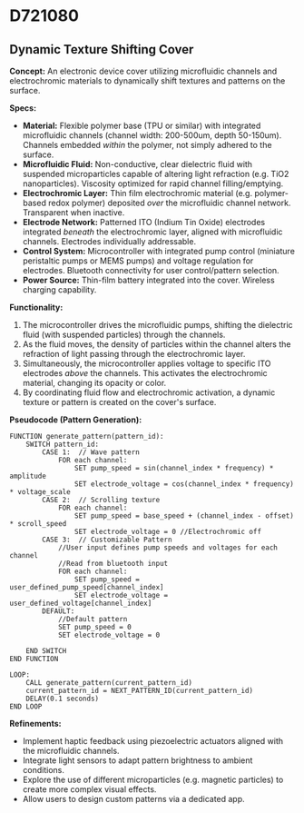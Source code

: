 # D721080

## Dynamic Texture Shifting Cover

**Concept:** An electronic device cover utilizing microfluidic channels and electrochromic materials to dynamically shift textures and patterns on the surface. 

**Specs:**

*   **Material:** Flexible polymer base (TPU or similar) with integrated microfluidic channels (channel width: 200-500um, depth 50-150um). Channels embedded *within* the polymer, not simply adhered to the surface.
*   **Microfluidic Fluid:**  Non-conductive, clear dielectric fluid with suspended microparticles capable of altering light refraction (e.g. TiO2 nanoparticles). Viscosity optimized for rapid channel filling/emptying.
*   **Electrochromic Layer:** Thin film electrochromic material (e.g. polymer-based redox polymer) deposited *over* the microfluidic channel network. Transparent when inactive.
*   **Electrode Network:** Patterned ITO (Indium Tin Oxide) electrodes integrated *beneath* the electrochromic layer, aligned with microfluidic channels.  Electrodes individually addressable.
*   **Control System:**  Microcontroller with integrated pump control (miniature peristaltic pumps or MEMS pumps) and voltage regulation for electrodes.  Bluetooth connectivity for user control/pattern selection.
*   **Power Source:**  Thin-film battery integrated into the cover.  Wireless charging capability.

**Functionality:**

1.  The microcontroller drives the microfluidic pumps, shifting the dielectric fluid (with suspended particles) through the channels.
2.  As the fluid moves, the density of particles within the channel alters the refraction of light passing through the electrochromic layer.
3.  Simultaneously, the microcontroller applies voltage to specific ITO electrodes *above* the channels.  This activates the electrochromic material, changing its opacity or color.
4.  By coordinating fluid flow and electrochromic activation, a dynamic texture or pattern is created on the cover's surface.

**Pseudocode (Pattern Generation):**

```
FUNCTION generate_pattern(pattern_id):
    SWITCH pattern_id:
        CASE 1:  // Wave pattern
            FOR each channel:
                SET pump_speed = sin(channel_index * frequency) * amplitude
                SET electrode_voltage = cos(channel_index * frequency) * voltage_scale
        CASE 2:  // Scrolling texture
            FOR each channel:
                SET pump_speed = base_speed + (channel_index - offset) * scroll_speed
                SET electrode_voltage = 0 //Electrochromic off
        CASE 3:  // Customizable Pattern
            //User input defines pump speeds and voltages for each channel
            //Read from bluetooth input
            FOR each channel:
                SET pump_speed = user_defined_pump_speed[channel_index]
                SET electrode_voltage = user_defined_voltage[channel_index]
        DEFAULT:
            //Default pattern
            SET pump_speed = 0
            SET electrode_voltage = 0

    END SWITCH
END FUNCTION

LOOP:
    CALL generate_pattern(current_pattern_id)
    current_pattern_id = NEXT_PATTERN_ID(current_pattern_id)
    DELAY(0.1 seconds)
END LOOP
```

**Refinements:**

*   Implement haptic feedback using piezoelectric actuators aligned with the microfluidic channels.
*   Integrate light sensors to adapt pattern brightness to ambient conditions.
*   Explore the use of different microparticles (e.g. magnetic particles) to create more complex visual effects.
*   Allow users to design custom patterns via a dedicated app.